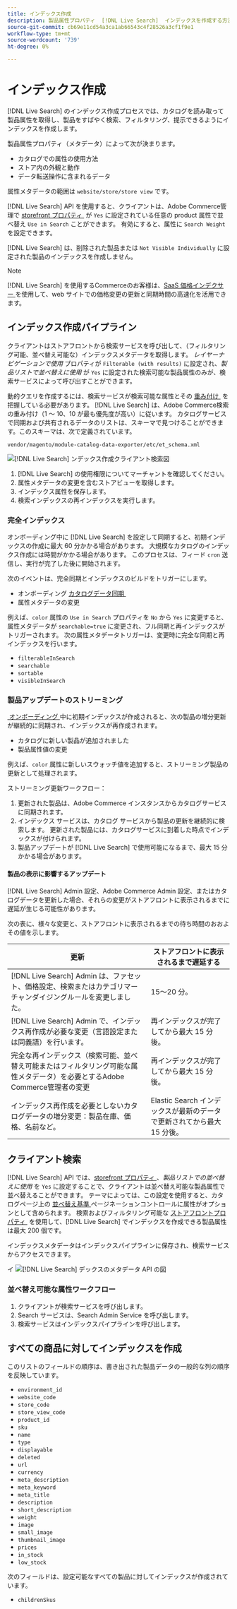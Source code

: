 ```yaml
---
title: インデックス作成
description: 製品属性プロパティ  [!DNL Live Search]  インデックスを作成する方法について説明します。
source-git-commit: cb69e11cd54a3ca1ab66543c4f28526a3cf1f9e1
workflow-type: tm+mt
source-wordcount: '739'
ht-degree: 0%

---
```


# インデックス作成

[!DNL Live Search] のインデックス作成プロセスでは、カタログを読み取って製品属性を取得し、製品をすばやく検索、フィルタリング、提示できるようにインデックスを作成します。

製品属性プロパティ（メタデータ）によって次が決まります。

* カタログでの属性の使用方法
* ストア内の外観と動作
* データ転送操作に含まれるデータ

属性メタデータの範囲は `website/store/store view` です。

[!DNL Live Search] API を使用すると、クライアントは、Adobe Commerce管理で [storefront プロパティ &#x200B;](https://experienceleague.adobe.com/ja/docs/commerce-admin/catalog/product-attributes/product-attributes) が `Yes` に設定されている任意の product 属性で並べ替え `Use in Search` ことができます。 有効にすると、属性に `Search Weight` を設定できます。

[!DNL Live Search] は、削除された製品または `Not Visible Individually` に設定された製品のインデックスを作成しません。

>[!NOTE]
>
> [!DNL Live Search] を使用するCommerceのお客様は、[SaaS 価格インデクサー &#x200B;](../price-index/price-indexing.md) を使用して、web サイトでの価格変更の更新と同期時間の高速化を活用できます。

## インデックス作成パイプライン

クライアントはストアフロントから検索サービスを呼び出して、（フィルタリング可能、並べ替え可能な）インデックスメタデータを取得します。 *レイヤーナビゲーションで使用* プロパティが `Filterable (with results)` に設定され、*製品リストで並べ替えに使用* が `Yes` に設定された検索可能な製品属性のみが、検索サービスによって呼び出すことができます。

動的クエリを作成するには、検索サービスが検索可能な属性とその [&#x200B; 重み付け &#x200B;](https://experienceleague.adobe.com/ja/docs/commerce-admin/catalog/catalog/search/search-results) を把握している必要があります。 [!DNL Live Search] は、Adobe Commerce検索の重み付け（1 ～ 10、10 が最も優先度が高い）に従います。 カタログサービスで同期および共有されるデータのリストは、スキーマで見つけることができます。このスキーマは、次で定義されています。

`vendor/magento/module-catalog-data-exporter/etc/et_schema.xml`

![[!DNL Live Search] ンデックス作成クライアント検索図 &#x200B;](assets/indexing-pipeline.svg)

1. [!DNL Live Search] の使用権限についてマーチャントを確認してください。
1. 属性メタデータの変更を含むストアビューを取得します。
1. インデックス属性を保存します。
1. 検索インデックスの再インデックスを実行します。

### 完全インデックス

オンボーディング中に [!DNL Live Search] を設定して同期すると、初期インデックスの作成に最大 60 分かかる場合があります。 大規模なカタログのインデックス作成には時間がかかる場合があります。 このプロセスは、フィード `cron` 送信し、実行が完了した後に開始されます。

次のイベントは、完全同期とインデックスのビルドをトリガーにします。

* オンボーディング [&#x200B; カタログデータ同期 &#x200B;](install.md#synchronize-catalog-data)
* 属性メタデータの変更

例えば、`color` 属性の `Use in Search` プロパティを `No` から `Yes` に変更すると、属性メタデータが `searchable=true` に変更され、フル同期と再インデックスがトリガーされます。 次の属性メタデータトリガーは、変更時に完全な同期と再インデックスを行います。

* `filterableInSearch`
* `searchable`
* `sortable`
* `visibleInSearch`

### 製品アップデートのストリーミング

[&#x200B; オンボーディング &#x200B;](install.md#synchronize-catalog-data) 中に初期インデックスが作成されると、次の製品の増分更新が継続的に同期され、インデックスが再作成されます。

* カタログに新しい製品が追加されました
* 製品属性値の変更

例えば、`color` 属性に新しいスウォッチ値を追加すると、ストリーミング製品の更新として処理されます。

ストリーミング更新ワークフロー：

1. 更新された製品は、Adobe Commerce インスタンスからカタログサービスに同期されます。
1. インデックス サービスは、カタログ サービスから製品の更新を継続的に検索します。 更新された製品には、カタログサービスに到着した時点でインデックスが付けられます。
1. 製品アップデートが [!DNL Live Search] で使用可能になるまで、最大 15 分かかる場合があります。

#### 製品の表示に影響するアップデート

[!DNL Live Search] Admin 設定、Adobe Commerce Admin 設定、またはカタログデータを更新した場合、それらの変更がストアフロントに表示されるまでに遅延が生じる可能性があります。

次の表に、様々な変更と、ストアフロントに表示されるまでの待ち時間のおおよその値を示します。

| 更新 | ストアフロントに表示されるまで遅延する |
|---|---|
| [!DNL Live Search] Admin は、ファセット、価格設定、検索またはカテゴリマーチャンダイジングルールを変更しました。 | 15～20 分。 |
| [!DNL Live Search] Admin で、インデックス再作成が必要な変更（言語設定または同義語）を行います。 | 再インデックスが完了してから最大 15 分後。 |
| 完全な再インデックス（検索可能、並べ替え可能またはフィルタリング可能な属性メタデータ）を必要とするAdobe Commerce管理者の変更 | 再インデックスが完了してから最大 15 分後。 |
| インデックス再作成を必要としないカタログデータの増分変更：製品在庫、価格、名前など。 | Elastic Search インデックスが最新のデータで更新されてから最大 15 分後。 |

## クライアント検索

[!DNL Live Search] API では、[storefront プロパティ &#x200B;](https://experienceleague.adobe.com/ja/docs/commerce-admin/catalog/product-attributes/product-attributes)、*製品リストでの並べ替えに使用* を `Yes` に設定することで、クライアントは並べ替え可能な製品属性で並べ替えることができます。 テーマによっては、この設定を使用すると、カタログページ上の [&#x200B; 並べ替え基準 &#x200B;](https://experienceleague.adobe.com/ja/docs/commerce-admin/catalog/catalog/navigation/navigation) ページネーションコントロールに属性がオプションとして含められます。 検索およびフィルタリング可能な [&#x200B; ストアフロントプロパティ &#x200B;](https://experienceleague.adobe.com/ja/docs/commerce-admin/catalog/product-attributes/product-attributes) を使用して、[!DNL Live Search] でインデックスを作成できる製品属性は最大 200 個です。

インデックスメタデータはインデックスパイプラインに保存され、検索サービスからアクセスできます。

イ ![[!DNL Live Search] デックスのメタデータ API の図 &#x200B;](assets/index-metadata-api.svg)

### 並べ替え可能な属性ワークフロー

1. クライアントが検索サービスを呼び出します。
1. Search サービスは、Search Admin Service を呼び出します。
1. 検索サービスはインデックスパイプラインを呼び出します。

## すべての商品に対してインデックスを作成

このリストのフィールドの順序は、書き出された製品データの一般的な列の順序を反映しています。

* `environment_id`
* `website_code`
* `store_code`
* `store_view_code`
* `product_id`
* `sku`
* `name`
* `type`
* `displayable`
* `deleted`
* `url`
* `currency`
* `meta_description`
* `meta_keyword`
* `meta_title`
* `description`
* `short_description`
* `weight`
* `image`
* `small_image`
* `thumbnail_image`
* `prices`
* `in_stock`
* `low_stock`

次のフィールドは、設定可能なすべての製品に対してインデックスが作成されています。

* `childrenSkus`
